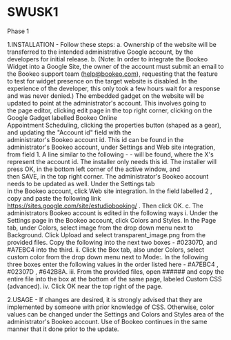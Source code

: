 # SWUSK1
Phase 1

1.INSTALLATION - Follow these steps:
    a. Ownership of the website will be transferred to the intended administrative Google account, by the developers for 
      initial release.
    b. (Note: In order to integrate the Bookeo Widget into a Google Site, the owner of the account must submit an email
      to the Bookeo support team (help@bookeo.com), requesting that the feature to test for widget 
      presence on the target website is disabled. In the experience of the developer, this only took a few hours wait for a
      response and was never denied.)
      The embedded gadget on the website will be updated to point at the administrator's account. This involves going to  
      the page editor, clicking edit page in the top right corner, clicking on the Google Gadget labelled Bookeo Online   
      Appointment Scheduling, clicking the properties button (shaped as a gear), and updating the "Account id" field with the    
      administrator's Bookeo account id. This id can be found in the administrator's Bookeo account, under Settings and Web site 
      integration, from field 1. A line similar to the following - <script type="text/javascript"                 
      src="https://bookeo.com/widget.js?a=XXXXXXXXXXXXXXXXXXXXXX"></script> - will be found, where the X's represent the account 
      id. The installer only needs this id. The installer will press OK, in the bottom left corner of the active window, and  
      then SAVE, in the top right corner. The administrator's Bookeo account needs to be updated as well. Under the Settings tab   
      in the Bookeo account, click Web site integration. In the field labelled 2 , copy and paste the following link
      https://sites.google.com/site/estudiobooking/ . Then click OK. 
    c. The administrators Bookeo account is edited in the following ways
        i. Under the Settings page in the Bookeo account, click Colors and Styles. In the Page tab, under Colors, select image
           from the drop down menu next to Background. Click Upload and select transparent_image.png from the provided files. 
           Copy the following into the next two boxes - #02307D, and #A7EBC4 into the third.
        ii. Click the Box tab, also under Colors, select custom color from the drop down menu next to Mode:. In the following  
        three boxes enter the following values in the order listed here - #A7EBC4 , #02307D , #642B8A. 
        iii. From the provided files, open ###### and copy the entire file into the box at the bottom of the same page, 
        labeled Custom CSS (advanced).
        iv. Click OK near the top right of the page. 

2.USAGE - If changes are desired, it is strongly advised that they are implemented by someone with prior knowledge of CSS.
  Otherwise, color values can be changed under the Settings and Colors and Styles area of the administrator's Bookeo account. 
  Use of Bookeo continues in the same manner that it done prior to the update. 
